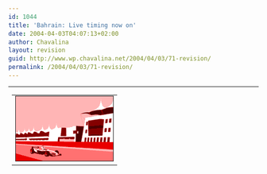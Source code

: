 ```yaml
---
id: 1044
title: 'Bahrain: Live timing now on'
date: 2004-04-03T04:07:13+02:00
author: Chavalina
layout: revision
guid: http://www.wp.chavalina.net/2004/04/03/71-revision/
permalink: /2004/04/03/71-revision/
---
```

<table width="100%" border="0" cellpadding="0" cellspacing="0">
  <tr>
    <td>
      <table border="0" width="1" align="left">
        <tr>
          <td>
            <img src="/imagenes/fotos/bahrain.gif" border="1" alt="Bahrain" />
          </td>
        </tr>
      </table>
      
      <p>
        Un circuito nuevo. Una sorpresa esperada. Ahora mismo se corre la clasificación para el GP de Bahrain, Jenson Button marcó ayer el mejor tiempo y Honda parece que vuelve a la carga. Por ahora se coloca tercero, tras Barrichello y Sato, su compa&ntilde;ero de equipo, veremos cuando acabe de escribir…
      </p>
      
      <p>
        Trulli, comienzo espectacular y un problemilla en el alerón, ni que fueran principiantes, y Fernando Alonso pasado totalmente incluso se sale de la pista, &iquest;demasiado ansioso? acaban respectivamente cuarto y decimotercero por ahora, fiasco para el espa&ntilde;ol, ahora tendrá que arriesgar todo de nuevo en la salida.
      </p>
      
      <p>
        Mientras Alonso alega su actuación a un problema de frenos, Schumacher queda primero sacando 0.3 segs. a su compa&ntilde;ero de equipo, ahora segundo, y Raikkonnen de nuevo con problemas. Iceman, éste no es tu a&ntilde;o. Parece que no será en 2004 cuando salga el supuesto jovencito sucesor del Kaiser.
      </p>
      
      <p>
        Montoya está echando el resto, mejorando el tiempo de Schumacher en cada parcial, a punto de pasar la línea de meta… no pudo ser. Perdió medio segundo en el último parcial y se ríen en Ferrari &iquest;cosa de brujas? Ralph Schumacher también empieza bien, pero todos lo tenemos calado ya… haga lo que haga hasta que no se de ma&ntilde;ana la salida no podremos decir si podrá hacer algo.
      </p>
      
      <p>
        Y parece ser que Raikkonnen no salió no por problemas, sino por una estrategia tomada para sólo hacer dos paradas ma&ntilde;ana, muy arriesgado, a Renault no le salió bien anteriormente… así acaba la clasificación para ma&ntilde;ana, la podéis ver en <a href="http://www.formula1.com/race/circuitmap/716.html" target="_blank">la página oficial de F1</a>, y ma&ntilde;ana… yo creo que va a haber alguna sorpresa. Sólo nos quedan 23 horas y media para saberlo, paciencia <img src="/imagenes/emoticonos/guino.gif" alt="emo" />
      </p>
      
      <p>
        Aquí os dejo un par de enlaces curiosos, el <a href="http://f1.primera-clase.com/" target="_blank">primer weblog sobre F1</a> que conozco, y<a href="http://www.coopsf1.com/picks/" target="_blank"> otra página</a>, en inglés, conocida a través de este weblog, donde se puede aventurar sobre cada gran premio en una especie de liguilla. A probar suerte.
      </p>
    </td>
  </tr>
</table>

  * <a href="http://f1.primera-clase.com/" target="_blank">F1 Blog &#8211; weblog sobre Formula 1</a>
  * <a href="http://www.coopsf1.com/picks/" target="_blank">Coops F1 2004</a>